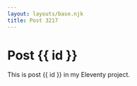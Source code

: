 ```yaml
---
layout: layouts/base.njk
title: Post 3217
---
```


# Post {{ id }}

This is post {{ id }} in my Eleventy project.
